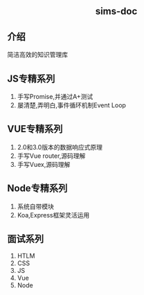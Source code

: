 <!--
 * @Author: Jingdongdong
 * @Date: 2021-10-08 16:31:39
 * @LastEditTime: 2022-04-11 20:14:42
 * @LastEditors: Please set LastEditors
 * @Description:
-->

<h2 align="center">sims-doc</h2>

## 介绍 
简洁高效的知识管理库

## JS专精系列
1. 手写Promise,并通过A+测试
2. 屡清楚,弄明白,事件循环机制Event Loop

## VUE专精系列
1. 2.0和3.0版本的数据响应式原理
2. 手写Vue router,源码理解
4. 手写Vuex,源码理解 

## Node专精系列
1. 系统自带模块
2. Koa,Express框架灵活运用
 
 
## 面试系列
1. HTLM
2. CSS
3. JS
4. Vue 
5. Node